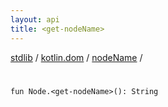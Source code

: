 ```yaml
---
layout: api
title: <get-nodeName>
---
```

[stdlib](../../index.html) / [kotlin.dom](../index.html) / [nodeName](index.html) / [<get-nodeName>](_get-nodeName_.html)

# <get-nodeName>

```
fun Node.<get-nodeName>(): String
```
